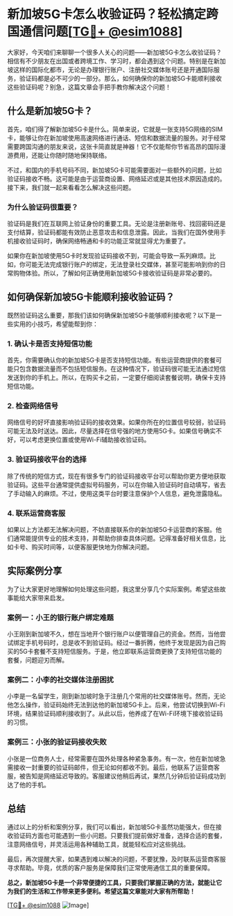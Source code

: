 # 新加坡5G卡怎么收验证码？轻松搞定跨国通信问题[[TG💪+ @esim1088](https://t.me/s/esim1088)]

大家好，今天咱们来聊聊一个很多人关心的问题——新加坡5G卡怎么收验证码？相信有不少朋友在出国或者跨境工作、学习时，都会遇到这个问题。特别是在新加坡这样的国际化都市，无论是办理银行账户、注册社交媒体账号还是开通国际服务，验证码都是必不可少的一部分。那么，如何确保你的新加坡5G卡能顺利接收这些验证码呢？别急，这篇文章会手把手教你解决这个问题！

## 什么是新加坡5G卡？

首先，咱们得了解新加坡5G卡是什么。简单来说，它就是一张支持5G网络的SIM卡，能够让你在新加坡使用高速网络进行通话、短信和数据流量的服务。对于经常需要跨国沟通的朋友来说，这张卡简直就是神器！它不仅能帮你节省高昂的国际漫游费用，还能让你随时随地保持联络。

不过，和国内的手机号码不同，新加坡5G卡可能需要面对一些额外的问题，比如验证码接收不畅。这可能是由于运营商设置、网络延迟或是其他技术原因造成的。接下来，我们就一起来看看怎么解决这些问题。

### 为什么验证码很重要？

验证码是我们在互联网上验证身份的重要工具。无论是注册新账号、找回密码还是支付结算，验证码都能有效防止恶意攻击和信息泄露。因此，当我们在国外使用手机接收验证码时，确保网络畅通和卡的功能正常就显得尤为重要了。

如果你在新加坡使用5G卡时发现验证码接收不到，可能会导致一系列麻烦。比如，你可能无法完成银行账户的绑定，无法登录社交媒体，甚至可能影响到你的日常购物体验。所以，了解如何正确使用新加坡5G卡接收验证码是非常必要的。

## 如何确保新加坡5G卡能顺利接收验证码？

既然验证码这么重要，那我们该如何确保新加坡5G卡能够顺利接收呢？以下是一些实用的小技巧，希望能帮到你：

### 1. 确认卡是否支持短信功能

首先，你需要确认你的新加坡5G卡是否支持短信功能。有些运营商提供的套餐可能只包含数据流量而不包括短信服务。在这种情况下，验证码很可能无法通过短信发送到你的手机上。所以，在购买卡之前，一定要仔细阅读套餐说明，确保卡支持短信功能。

### 2. 检查网络信号

网络信号的好坏直接影响验证码的接收效果。如果你所在的位置信号较弱，验证码可能无法及时送达。因此，尽量选择在信号强的地方使用5G卡。如果信号确实不好，可以考虑更换位置或使用Wi-Fi辅助接收验证码。

### 3. 验证码接收平台的选择

除了传统的短信方式，现在有很多专门的验证码接收平台可以帮助你更方便地获取验证码。这些平台通常提供虚拟号码服务，可以在你输入验证码时自动填写，省去了手动输入的麻烦。不过，使用这类平台时要注意保护个人信息，避免泄露隐私。

### 4. 联系运营商客服

如果以上方法都无法解决问题，不妨直接联系你的新加坡5G卡运营商的客服。他们通常能提供专业的技术支持，并帮助你排查具体问题。记得准备好相关信息，比如卡号、购买时间等，以便客服更快地为你解决问题。

## 实际案例分享

为了让大家更好地理解如何处理这些问题，我这里分享几个实际案例。希望这些故事能给大家带来启发。

### 案例一：小王的银行账户绑定难题

小王刚到新加坡不久，想在当地开个银行账户以便管理自己的资金。然而，当他尝试绑定手机号码时，总是收不到验证码。经过一番折腾，他终于发现是因为自己购买的5G卡套餐不支持短信服务。于是，他立即联系运营商更换了支持短信功能的套餐，问题迎刃而解。

### 案例二：小李的社交媒体注册困扰

小李是一名留学生，刚到新加坡时急于注册几个常用的社交媒体账号。然而，无论他怎么操作，验证码始终无法到达他的新加坡5G卡上。后来，他尝试切换到Wi-Fi环境，结果验证码顺利接收到了。从此以后，他养成了在Wi-Fi环境下接收验证码的习惯。

### 案例三：小张的验证码接收失败

小张是一位商务人士，经常需要在国外处理各种紧急事务。有一次，他在新加坡急需接收一封重要的验证码邮件，但无论如何都收不到。最后，他联系了运营商客服，被告知是网络延迟导致的。客服建议他稍后再试，果然几分钟后验证码成功到达了他的手机。

## 总结

通过以上的分析和案例分享，我们可以看出，新加坡5G卡虽然功能强大，但在接收验证码方面也可能遇到一些小问题。只要我们提前做好准备，选择合适的套餐，注意网络信号，并灵活运用各种辅助工具，就能轻松应对这些挑战。

最后，再次提醒大家，如果遇到难以解决的问题，不要犹豫，及时联系运营商客服寻求帮助。毕竟，优质的客户服务是保障我们正常使用通信工具的重要保障。

**总之，新加坡5G卡是一个非常便捷的工具，只要我们掌握正确的方法，就能让它为我们的生活和工作带来更多便利。希望这篇文章能对大家有所帮助！**

[[TG💪+ @esim1088](https://t.me/s/esim1088) ![Image](https://i.postimg.cc/4NQfJmqS/Snipaste-2025-05-13-00-14-12.png)]